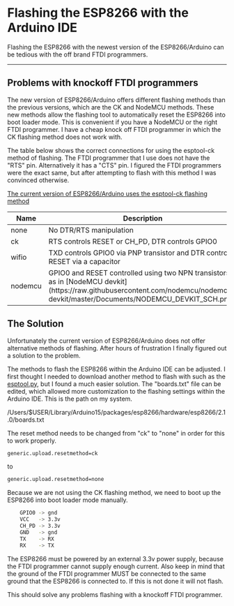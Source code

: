 # Flashing the ESP8266 with the Arduino IDE

Flashing the ESP8266 with the newest version of the ESP8266/Arduino can be tedious with the off brand FTDI programmers.

* * *

## Problems with knockoff FTDI programmers

The new version of ESP8266/Arduino offers different flashing methods than the previous versions, which are the CK and NodeMCU methods. These new methods allow the flashing tool to automatically reset the ESP8266 into boot loader mode. This is convenient if you have a NodeMCU or the right FTDI programmer. I have a cheap knock off FTDI programmer in which the CK flashing method does not work with.

The table below shows the correct connections for using the esptool-ck method of flashing. The FTDI programmer that I use does not have the "RTS" pin. Alternatively it has a "CTS" pin. I figured the FTDI programmers were the exact same, but after attempting to flash with this method I was convinced otherwise.

[The current version of ESP8266/Arduino uses the esptool-ck flashing method](https://github.com/igrr/esptool-ck)

<table class="table-bordered">

<thead>

<tr>

<th>Name</th>

<th>Description</th>

</tr>

</thead>

<tbody>

<tr>

<td>none</td>

<td>No DTR/RTS manipulation</td>

</tr>

<tr>

<td>ck</td>

<td>RTS controls RESET or CH_PD, DTR controls GPIO0</td>

</tr>

<tr>

<td>wifio</td>

<td>TXD controls GPIO0 via PNP transistor and DTR controls RESET via a capacitor</td>

</tr>

<tr>

<td>nodemcu</td>

<td>GPIO0 and RESET controlled using two NPN transistors as in [NodeMCU devkit](https://raw.githubusercontent.com/nodemcu/nodemcu-devkit/master/Documents/NODEMCU_DEVKIT_SCH.png).</td>

</tr>

</tbody>

</table>

</div>

## The Solution

Unfortunately the current version of ESP8266/Arduino does not offer alternative methods of flashing. After hours of frustration I finally figured out a solution to the problem.

The methods to flash the ESP8266 within the Arduino IDE can be adjusted. I first thought I needed to download another method to flash with such as the [esptool.py](https://github.com/themadinventor/esptool), but I found a much easier solution. The "boards.txt" file can be edited, which allowed more customization to the flashing settings within the Arduino IDE. This is the path on my system.

/Users/$USER/Library/Arduino15/packages/esp8266/hardware/esp8266/2.1.0/boards.txt

The reset method needs to be changed from "ck" to "none" in order for this to work properly.

```bash
generic.upload.resetmethod=ck
```

to

```bash
generic.upload.resetmethod=none
```

Because we are not using the CK flashing method, we need to boot up the ESP8266 into boot loader mode manually.

```bash
	GPIO0 -> gnd
	VCC   -> 3.3v
	CH_PD -> 3.3v
	GND   -> gnd
	TX    -> RX
	RX    -> TX
```

The ESP8266 must be powered by an external 3.3v power supply, because the FTDI programmer cannot supply enough current. Also keep in mind that the ground of the FTDI programmer MUST be connected to the same ground that the ESP8266 is connected to. If this is not done it will not flash.

This should solve any problems flashing with a knockoff FTDI programmer.
